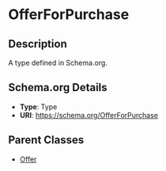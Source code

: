 # OfferForPurchase

## Description
A type defined in Schema.org.

## Schema.org Details
- **Type**: Type
- **URI**: https://schema.org/OfferForPurchase

## Parent Classes
- [Offer](../Offer.md)

